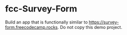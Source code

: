 # fcc-Survey-Form
 Build an app that is functionally similar to https://survey-form.freecodecamp.rocks. Do not copy this demo project.
